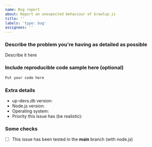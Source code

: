 ```yaml
---
name: Bug report
about: Report an unexpected behaviour of brawlup.js
title: ''
labels: 'type: bug'
assignees: ''
---
```

<!-- Have some questions? Join our Discord server: https://discord.gg/PhW2XJa2yy -->

### Describe the problem you're having as detailed as possible
Describe it here

### Include reproducible code sample here (optional)

```js
Put your code here
```

### Extra details
- up-devs.db version:
- Node.js version:
- Operating system:
- Priority this issue has (be realistic):

### Some checks
- [ ] This issue has been tested in the **main** branch (with node.js)
